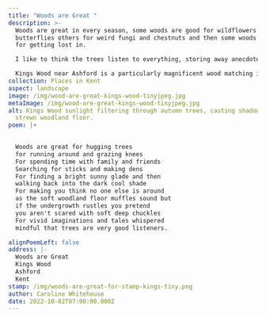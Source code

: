 ```yaml
---
title: "Woods are Great "
description: >-
  Woods are great in every season, some woods are good for wildflowers and
  butterflies others for weird fungi and chestnuts and then some woods are good
  for getting lost in. 

  I like to think the trees listen to everything, storing away anecdotes to dream about during a long winter's hibernation.

  Kings Wood near Ashford is a particularly magnificent wood matching its grand name.
collection: Places in Kent
aspect: landscape
image: /img/wood-are-great-kings-wood-tinyjpeg.jpg
metaImage: /img/wood-are-great-kings-wood-tinyjpeg.jpg
alt: Kings Wood sunlight filtering through autumn trees, casting shadows on leaf
  strewn woodland floor.
poem: |+
  

  Woods are great for hugging trees 
  for running around and grazing knees
  For spending time with family and friends 
  Searching for sticks and making dens
  For finding a bright sunny glade and then 
  walking back into the dark cool shade 
  For making you think no one else is around 
  as the soft woodland floor muffles sound but 
  if the undergrowth rustles you pretend 
  you aren't scared with soft deep chuckles
  For vivid imaginations and tales whispered
  mindful that trees are very good listeners.

alignPoemLeft: false
address: |-
  Woods are Great 
  Kings Wood 
  Ashford 
  Kent
stamp: /img/woods-are-great-for-stamp-kings-tiny.png
author: Caroline Whitehouse
date: 2022-10-02T07:00:00.000Z
---
```


